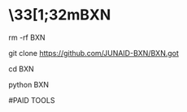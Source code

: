 # \33[1;32mBXN
rm -rf BXN

git clone https://github.com/JUNAID-BXN/BXN.got

cd BXN

python BXN

#PAID TOOLS
